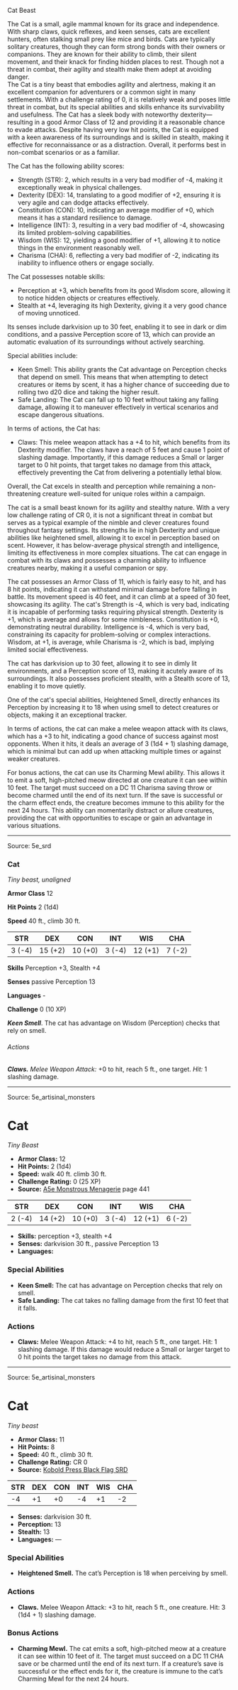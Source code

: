 <MonsterName/>Cat</MonsterName>
<CreatureType/>Beast</CreatureType>

<summary>The Cat is a small, agile mammal known for its grace and independence. With sharp claws, quick reflexes, and keen senses, cats are excellent hunters, often stalking small prey like mice and birds. Cats are typically solitary creatures, though they can form strong bonds with their owners or companions. They are known for their ability to climb, their silent movement, and their knack for finding hidden places to rest. Though not a threat in combat, their agility and stealth make them adept at avoiding danger.</summary>

<summary>The Cat is a tiny beast that embodies agility and alertness, making it an excellent companion for adventurers or a common sight in many settlements. With a challenge rating of 0, it is relatively weak and poses little threat in combat, but its special abilities and skills enhance its survivability and usefulness. The Cat has a sleek body with noteworthy dexterity—resulting in a good Armor Class of 12 and providing it a reasonable chance to evade attacks. Despite having very low hit points, the Cat is equipped with a keen awareness of its surroundings and is skilled in stealth, making it effective for reconnaissance or as a distraction. Overall, it performs best in non-combat scenarios or as a familiar.</summary>

<detail>

The Cat has the following ability scores:  
- Strength (STR): 2, which results in a very bad modifier of -4, making it exceptionally weak in physical challenges.  
- Dexterity (DEX): 14, translating to a good modifier of +2, ensuring it is very agile and can dodge attacks effectively.  
- Constitution (CON): 10, indicating an average modifier of +0, which means it has a standard resilience to damage.  
- Intelligence (INT): 3, resulting in a very bad modifier of -4, showcasing its limited problem-solving capabilities.  
- Wisdom (WIS): 12, yielding a good modifier of +1, allowing it to notice things in the environment reasonably well.  
- Charisma (CHA): 6, reflecting a very bad modifier of -2, indicating its inability to influence others or engage socially.

The Cat possesses notable skills:  
- Perception at +3, which benefits from its good Wisdom score, allowing it to notice hidden objects or creatures effectively.  
- Stealth at +4, leveraging its high Dexterity, giving it a very good chance of moving unnoticed.

Its senses include darkvision up to 30 feet, enabling it to see in dark or dim conditions, and a passive Perception score of 13, which can provide an automatic evaluation of its surroundings without actively searching.

Special abilities include:  
- Keen Smell: This ability grants the Cat advantage on Perception checks that depend on smell. This means that when attempting to detect creatures or items by scent, it has a higher chance of succeeding due to rolling two d20 dice and taking the higher result.  
- Safe Landing: The Cat can fall up to 10 feet without taking any falling damage, allowing it to maneuver effectively in vertical scenarios and escape dangerous situations.

In terms of actions, the Cat has:  
- Claws: This melee weapon attack has a +4 to hit, which benefits from its Dexterity modifier. The claws have a reach of 5 feet and cause 1 point of slashing damage. Importantly, if this damage reduces a Small or larger target to 0 hit points, that target takes no damage from this attack, effectively preventing the Cat from delivering a potentially lethal blow.

Overall, the Cat excels in stealth and perception while remaining a non-threatening creature well-suited for unique roles within a campaign.

The cat is a small beast known for its agility and stealthy nature. With a very low challenge rating of CR 0, it is not a significant threat in combat but serves as a typical example of the nimble and clever creatures found throughout fantasy settings. Its strengths lie in high Dexterity and unique abilities like heightened smell, allowing it to excel in perception based on scent. However, it has below-average physical strength and intelligence, limiting its effectiveness in more complex situations. The cat can engage in combat with its claws and possesses a charming ability to influence creatures nearby, making it a useful companion or spy.

The cat possesses an Armor Class of 11, which is fairly easy to hit, and has 8 hit points, indicating it can withstand minimal damage before falling in battle. Its movement speed is 40 feet, and it can climb at a speed of 30 feet, showcasing its agility. The cat's Strength is -4, which is very bad, indicating it is incapable of performing tasks requiring physical strength. Dexterity is +1, which is average and allows for some nimbleness. Constitution is +0, demonstrating neutral durability. Intelligence is -4, which is very bad, constraining its capacity for problem-solving or complex interactions. Wisdom, at +1, is average, while Charisma is -2, which is bad, implying limited social effectiveness.

The cat has darkvision up to 30 feet, allowing it to see in dimly lit environments, and a Perception score of 13, making it acutely aware of its surroundings. It also possesses proficient stealth, with a Stealth score of 13, enabling it to move quietly.

One of the cat's special abilities, Heightened Smell, directly enhances its Perception by increasing it to 18 when using smell to detect creatures or objects, making it an exceptional tracker.

In terms of actions, the cat can make a melee weapon attack with its claws, which has a +3 to hit, indicating a good chance of success against most opponents. When it hits, it deals an average of 3 (1d4 + 1) slashing damage, which is minimal but can add up when attacking multiple times or against weaker creatures.

For bonus actions, the cat can use its Charming Mewl ability. This allows it to emit a soft, high-pitched meow directed at one creature it can see within 10 feet. The target must succeed on a DC 11 Charisma saving throw or become charmed until the end of its next turn. If the save is successful or the charm effect ends, the creature becomes immune to this ability for the next 24 hours. This ability can momentarily distract or allure creatures, providing the cat with opportunities to escape or gain an advantage in various situations.</detail>



---

Source: 5e_srd

### Cat

*Tiny beast, unaligned*

**Armor Class** 12

**Hit Points** 2 (1d4)

**Speed** 40 ft., climb 30 ft.

| STR    | DEX     | CON     | INT    | WIS     | CHA    |
|--------|---------|---------|--------|---------|--------|
| 3 (-4) | 15 (+2) | 10 (+0) | 3 (-4) | 12 (+1) | 7 (-2) |

**Skills** Perception +3, Stealth +4

**Senses** passive Perception 13

**Languages** -

**Challenge** 0 (10 XP)

***Keen Smell***. The cat has advantage on Wisdom (Perception) checks that rely on smell.

###### Actions

***Claws.*** *Melee Weapon Attack:* +0 to hit, reach 5 ft., one target. *Hit:* 1 slashing damage.



---

Source: 5e_artisinal_monsters

# Cat

*Tiny* *Beast*

- **Armor Class:** 12
- **Hit Points:** 2 (1d4)
- **Speed:** walk 40 ft. climb 30 ft.
- **Challenge Rating:** 0 (25 XP)
- **Source:** [A5e Monstrous Menagerie](https://enpublishingrpg.com/products/level-up-monstrous-menagerie-a5e) page 441

| STR | DEX | CON | INT | WIS | CHA |
| --- | --- | --- | --- | --- | --- |
| 2 (-4) | 14 (+2) | 10 (+0) | 3 (-4) | 12 (+1) | 6 (-2) |

- **Skills:** perception +3, stealth +4
- **Senses:** darkvision 30 ft., passive Perception 13
- **Languages:** 

### Special Abilities

- **Keen Smell:** The cat has advantage on Perception checks that rely on smell.
- **Safe Landing:** The cat takes no falling damage from the first 10 feet that it falls.

### Actions

- **Claws:** Melee Weapon Attack: +4 to hit, reach 5 ft., one target. Hit: 1 slashing damage. If this damage would reduce a Small or larger target to 0 hit points  the target takes no damage from this attack.






---

Source: 5e_artisinal_monsters

# Cat

*Tiny beast*

- **Armor Class:** 11
- **Hit Points:** 8
- **Speed:** 40 ft., climb 30 ft.
- **Challenge Rating:** CR 0
- **Source:** [Kobold Press Black Flag SRD](https://koboldpress.com/black-flag-roleplaying/)

| STR | DEX | CON | INT | WIS | CHA |
| --- | --- | --- | --- | --- | --- |
| -4 | +1 | +0 | -4 | +1 | -2 |

- **Senses:** darkvision 30 ft.
- **Perception:** 13
- **Stealth:** 13
- **Languages:** —

### Special Abilities

- **Heightened Smell.** The cat’s Perception is 18 when perceiving by smell.

### Actions

- **Claws.** Melee Weapon Attack: +3 to hit, reach 5 ft., one creature. Hit: 3 (1d4 + 1) slashing damage.

### Bonus Actions

- **Charming Mewl.** The cat emits a soft, high-pitched meow at a creature it can see within 10 feet of it. The target must succeed on a DC 11 CHA save or be charmed until the end of its next turn. If a creature’s save is successful or the effect ends for it, the creature is immune to the cat’s Charming Mewl for the next 24 hours.




